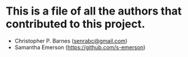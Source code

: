 # This is a file of all the authors that contributed to this project.

- Christopher P. Barnes (senrabc@gmail.com)
- Samantha Emerson (https://github.com/s-emerson)
